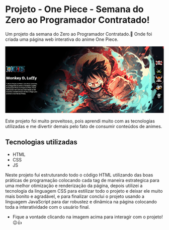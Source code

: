 # Projeto - One Piece - Semana do Zero ao Programador Contratado!
Um projeto da semana do Zero ao Programador Contratado.🚀 Onde foi criada uma página web interativa do anime One Piece.

[<img src="./Animação-One-Piece.gif" alt="gif da tela inicial do projeto One Piece - Semana do Zero ao Programador Contrato">](https://jefter-ferreira.github.io/projeto-one-piece/)

Este projeto foi muito proveitoso, pois aprendi muito com as tecnologias utilizadas e me divertir demais pelo fato de consumir conteúdos de animes.

## Tecnologias utilizadas
- HTML
- CSS
- JS

Neste projeto fui estruturando todo o código HTML utilizando das boas práticas de programação colocando cada tag de maneira estrategica para uma melhor otimização e renderização da página, depois utilizei a tecnologia da linguagem CSS para estilizar todo o projeto e deixar ele muito mais bonito e agradável, e para finalizar conclui o projeto usando a linguagem JavaScript para dar robustez e dinâmica na página colocando toda a interatividade com o usuário final. 

- Fique a vontade clicando na imagem acima para interagir com o projeto!😉👍  

